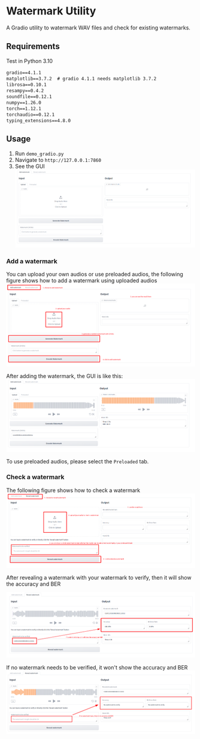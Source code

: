 # Watermark Utility

A Gradio utility to watermark WAV files and check for existing watermarks.

## Requirements
Test in Python 3.10

```shell
gradio==4.1.1
matplotlib==3.7.2  # gradio 4.1.1 needs matplotlib 3.7.2
librosa==0.10.1
resampy==0.4.2
soundfile==0.12.1
numpy==1.26.0
torch==1.12.1
torchaudio==0.12.1
typing_extensions==4.8.0
```

## Usage

1. Run `demo_gradio.py`
2. Navigate to `http://127.0.0.1:7860`
3. See the GUI
   ![img_1.png](.asset/GUI.png)

### Add a watermark

You can upload your own audios or use preloaded audios, 
the following figure shows how to add a watermark using uploaded audios
![img.png](.asset/add_upload_watermark.png)

After adding the watermark, the GUI is like this:
![img.png](.asset/after_add_watermark.png)

To use preloaded audios, please select the `Preloaded` tab.

### Check a watermark

The following figure shows how to check a watermark
![img.png](.asset/reveal_wm.png)

After revealing a watermark with your watermark to verify,
 then it will show the accuracy and BER

![img.png](.asset/after_reveal_with_wm.png)

If no watermark needs to be verified, it won't show the accuracy and BER
![img.png](.asset/after_reveal.png)